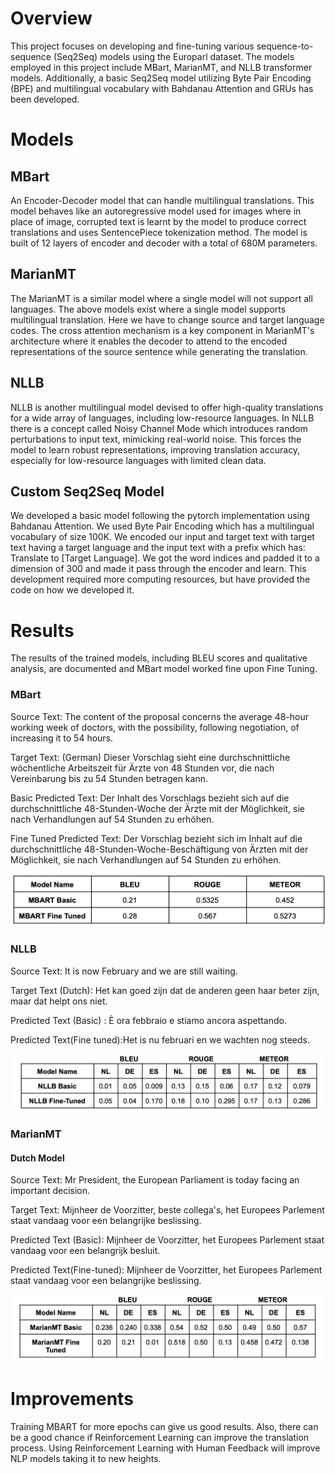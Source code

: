 # Overview
This project focuses on developing and fine-tuning various sequence-to-sequence (Seq2Seq) models using the Europarl dataset. The models employed in this project include MBart, MarianMT, and NLLB transformer models. Additionally, a basic Seq2Seq model utilizing Byte Pair Encoding (BPE) and multilingual vocabulary with Bahdanau Attention and GRUs has been developed.

# Models
## MBart
An Encoder-Decoder model that can handle multilingual translations. This model behaves like an autoregressive model used for images where in place of image, corrupted text is learnt by the model to produce correct translations and uses SentencePiece tokenization method. The model is built of 12 layers of encoder and decoder with a total of 680M parameters.

## MarianMT
The MarianMT is a similar model where a single model will not support all languages. The above models exist where a single model supports multilingual translation. Here we have to change source and target language codes. The cross attention mechanism is a key component in MarianMT's architecture where it enables the decoder to attend to the encoded representations of the source sentence while generating the translation.

## NLLB
NLLB is another multilingual model devised to offer high-quality translations for a wide array of languages, including low-resource languages. In NLLB there is a concept called Noisy Channel Mode which introduces random perturbations to input text, mimicking real-world noise. This forces the model to learn robust representations, improving translation accuracy, especially for low-resource languages with limited clean data.

## Custom Seq2Seq Model
We developed a basic model following the pytorch implementation using Bahdanau Attention. We used Byte Pair Encoding which has a multilingual vocabulary of size 100K. We encoded our input and target text with target text having a target language and the input text with a prefix which has: Translate to [Target Language]. We got the word indices and padded it to a dimension of 300 and made it pass through the encoder and learn. This development required more computing resources, but have provided the code on how we developed it.

# Results
The results of the trained models, including BLEU scores and qualitative analysis, are documented and MBart model worked fine upon Fine Tuning.

### MBart 

Source Text: The content of the proposal concerns the average 48-hour working week of
doctors, with the possibility, following negotiation, of increasing it to 54 hours.

Target Text: (German) Dieser Vorschlag sieht eine durchschnittliche wöchentliche Arbeitszeit für Ärzte von 48 Stunden vor, die nach Vereinbarung bis zu 54 Stunden betragen kann.

Basic Predicted Text: Der Inhalt des Vorschlags bezieht sich auf die durchschnittliche 48-Stunden-Woche der Ärzte mit der Möglichkeit, sie nach Verhandlungen auf 54 Stunden zu erhöhen.

Fine Tuned Predicted Text: Der Vorschlag bezieht sich im Inhalt auf die durchschnittliche 48-Stunden-Woche-Beschäftigung von Ärzten mit der Möglichkeit, sie nach Verhandlungen auf 54 Stunden zu erhöhen.

![MBart Results](images/image_2024-08-01_124802743.png)

### NLLB

Source Text: It is now February and we are still waiting.

Target Text (Dutch): Het kan goed zijn dat de anderen geen haar beter zijn, maar dat helpt ons niet.

Predicted Text (Basic) : È ora febbraio e stiamo ancora aspettando. 

Predicted Text(Fine tuned):Het is nu februari en we wachten nog steeds.

![NLLB Results](images/image_2024-08-01_124838722.png)

### MarianMT

#### Dutch Model
Source Text: Mr President, the European Parliament is today facing an important decision. 

Target Text: Mijnheer de Voorzitter, beste collega's, het Europees Parlement staat vandaag voor een belangrijke beslissing.

Predicted Text (Basic): Mijnheer de Voorzitter, het Europees Parlement staat vandaag voor een belangrijk besluit.

Predicted Text(Fine-tuned): Mijnheer de Voorzitter, het Europees Parlement staat vandaag voor een belangrijke beslissing.

![MarianMT Results](images/image_2024-08-01_124910077.png)

# Improvements
Training MBART for more epochs can give us good results. Also, there can be a good chance if Reinforcement Learning can improve the translation process. Using Reinforcement Learning with Human Feedback will improve NLP models taking it to new heights.
